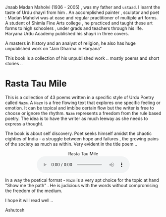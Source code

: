 Jnaab Madan Maholvi (1936 - 2005) , was my father and `ustaad`. I learnt the taste of Urdu shayri from him . An accomplished painter , sculptor and poet : Madan Maholvi was at ease and regular practitioner of multiple art forms. A student of Shimla Fine Arts college , he practiced and taught these art forms to high schoolers , under grads and teachers through his life.
Haryana Urdu Academy published his shayri in three covers.

A masters in history and an analyst of religion, he also has huge unpublished work on "Jain Dharma in Haryana"

This book is a collection of his unpublished work .. mostly poems and short stories .. 

# Rasta Tau Mile 

This is a collection of 43 poems written in a specific style of Urdu Poetry called `Nazm`. A `Nazm` is a free flowing text that explores one specific feeling or emotion. It can be topical and imbibe certain flow but the writer is free to choose or ignore the rhythm. `Nazm` represents a freedom from the rule based poetry. The idea is to have the writer as much leeway as she needs to express a thought. 

The book is about self discovery. Poet seeks himself amidst the chaotic eighties of India - a struggle between hope and failures , the growing pains of the society as much as within. Very evident in the title poem .. 

<center>
<figure>
    <figcaption>Rasta Tau Mile</figcaption>
    <audio
        controls
        src="./rastaTauMile.mp3">
            Your browser does not support the
            <code>audio</code> element.
    </audio>
</figure>
</center>


In a way the poetical format - `Nazm` is a very apt choice for the topic at hand "Show me the path" . He is judicious with the words without compromising the freedom of the medium. 

I hope it will read well ..



Ashutosh

